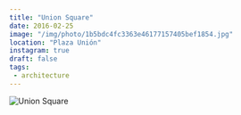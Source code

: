 ```yaml
---
title: "Union Square"
date: 2016-02-25
image: "/img/photo/1b5bdc4fc3363e46177157405bef1854.jpg"
location: "Plaza Unión"
instagram: true
draft: false
tags:
 - architecture
---
```


![Union Square](/img/photo/1b5bdc4fc3363e46177157405bef1854.jpg)
